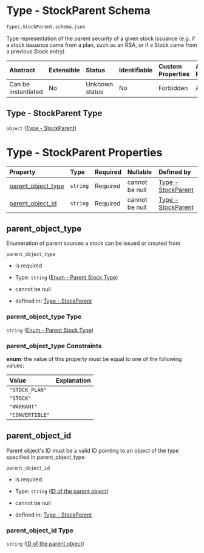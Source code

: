 # Type - StockParent Schema

```txt
Types.StockParent.schema.json
```

Type representation of the parent security of a given stock issuance (e.g. if a stock issuance came from a plan, such as an RSA, or if a Stock came from a previous Stock entry)

| Abstract            | Extensible | Status         | Identifiable | Custom Properties | Additional Properties | Access Restrictions | Defined In                                                                         |
| :------------------ | :--------- | :------------- | :----------- | :---------------- | :-------------------- | :------------------ | :--------------------------------------------------------------------------------- |
| Can be instantiated | No         | Unknown status | No           | Forbidden         | Allowed               | none                | [StockParent.schema.json](../types/StockParent.schema.json "open original schema") |

## Type - StockParent Type

`object` ([Type - StockParent](stockparent.md))

# Type - StockParent Properties

| Property                                  | Type     | Required | Nullable       | Defined by                                                                                                                           |
| :---------------------------------------- | :------- | :------- | :------------- | :----------------------------------------------------------------------------------------------------------------------------------- |
| [parent_object_type](#parent_object_type) | `string` | Required | cannot be null | [Type - StockParent](stockparent-properties-enum---parent-stock-type.md "Enums.Parent.schema.json#/properties/parent_object_type")   |
| [parent_object_id](#parent_object_id)     | `string` | Required | cannot be null | [Type - StockParent](stockparent-properties-id-of-the-parent-object.md "Types.StockParent.schema.json#/properties/parent_object_id") |

## parent_object_type

Enumeration of parent sources a stock can be issued or created from

`parent_object_type`

*   is required

*   Type: `string` ([Enum - Parent Stock Type](stockparent-properties-enum---parent-stock-type.md))

*   cannot be null

*   defined in: [Type - StockParent](stockparent-properties-enum---parent-stock-type.md "Enums.Parent.schema.json#/properties/parent_object_type")

### parent_object_type Type

`string` ([Enum - Parent Stock Type](stockparent-properties-enum---parent-stock-type.md))

### parent_object_type Constraints

**enum**: the value of this property must be equal to one of the following values:

| Value           | Explanation |
| :-------------- | :---------- |
| `"STOCK_PLAN"`  |             |
| `"STOCK"`       |             |
| `"WARRANT"`     |             |
| `"CONVERTIBLE"` |             |

## parent_object_id

Parent object's ID must be a valid ID pointing to an object of the type specified in parent_object_type

`parent_object_id`

*   is required

*   Type: `string` ([ID of the parent object](stockparent-properties-id-of-the-parent-object.md))

*   cannot be null

*   defined in: [Type - StockParent](stockparent-properties-id-of-the-parent-object.md "Types.StockParent.schema.json#/properties/parent_object_id")

### parent_object_id Type

`string` ([ID of the parent object](stockparent-properties-id-of-the-parent-object.md))

